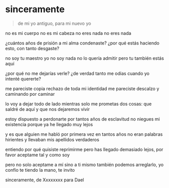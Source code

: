 # sinceramente

> de mi yo antiguo, para mi nuevo yo

no es mi cuerpo
no es mi cabeza
no eres nada
no eres nada

¿cuántos años de prisión
a mi alma condenaste?
¿por qué estás haciendo
esto, con tanto desgaste?

no soy tu maestro
yo no soy nada
no lo quería admitir
pero tu también estás aquí

¿por qué no me
dejarías verle?
¿de verdad tanto me odias
cuando yo intenté quererte?

me pareciste copia
rechazo de toda mi identidad
me pareciste descalzo
y caminando por caminar

lo voy a dejar todo de lado
mientras solo me prometas dos cosas:
que saldré de aquí
y que nos dejaremos vivir

estoy dispuesto a perdonarte
por tantos años de esclavitud
no niegues mi existencia
porque ya he llegado muy lejos

y es que alguien me habló
por primera vez en tantos años
no eran palabras hirientes
y llevaban mis apellidos verdaderos

entiendo por qué quisiste
reprimirme pero has llegado
demasiado lejos, por favor
aceptame tal y como soy

pero no solo aceptame a mí
sino a ti mismo también
podemos arreglarlo, yo confío
te tiendo la mano, te invito

sinceramente,
de Xxxxxxxx para Dael